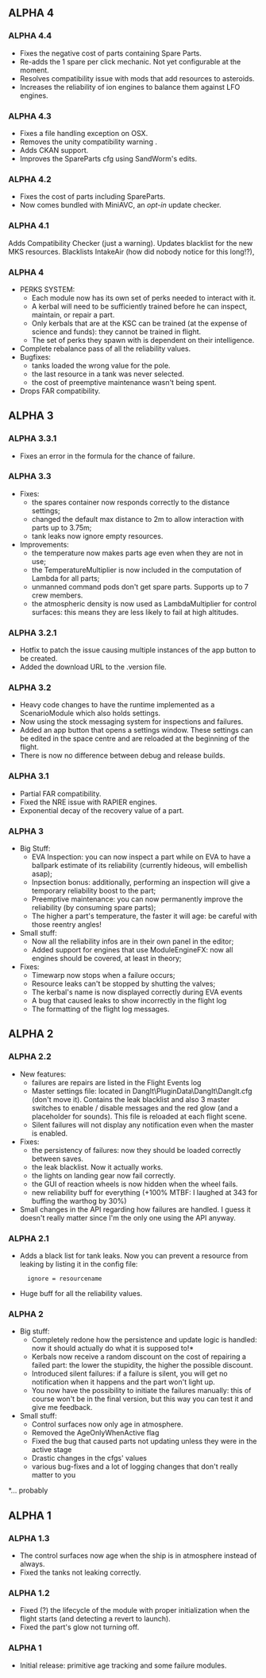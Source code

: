 ## ALPHA 4

### ALPHA 4.4

- Fixes the negative cost of parts containing Spare Parts.
- Re-adds the 1 spare per click mechanic. Not yet configurable at the moment.
- Resolves compatibility issue with mods that add resources to asteroids.
- Increases the reliability of ion engines to balance them against LFO engines.

### ALPHA 4.3 

- Fixes a file handling exception on OSX.
- Removes the unity compatibility warning .
- Adds CKAN support.
- Improves the SpareParts cfg using SandWorm's edits.

### ALPHA 4.2

- Fixes the cost of parts including SpareParts.
- Now comes bundled with MiniAVC, an *opt-in* update checker.

### ALPHA 4.1

Adds Compatibility Checker (just a warning).
Updates blacklist for the new MKS resources.
Blacklists IntakeAir (how did nobody notice for this long!?),

### ALPHA 4

- PERKS SYSTEM:
	* Each module now has its own set of perks needed to interact with it.
	* A kerbal will need to be sufficiently trained before he can inspect, maintain, or repair a part.
	* Only kerbals that are at the KSC can be trained (at the expense of science and funds): they cannot be trained in flight.
	* The set of perks they spawn with is dependent on their intelligence.
- Complete rebalance pass of all the reliability values.
- Bugfixes:
	* tanks loaded the wrong value for the pole.
	* the last resource in a tank was never selected.
	* the cost of preemptive maintenance wasn't being spent.
- Drops FAR compatibility.

## ALPHA 3

### ALPHA 3.3.1

- Fixes an error in the formula for the chance of failure.

### ALPHA 3.3

- Fixes:
	* the spares container now responds correctly to the distance settings;
 	* changed the default max distance to 2m to allow interaction with parts up to 3.75m;
 	* tank leaks now ignore empty resources.
- Improvements:
	* the temperature now makes parts age even when they are not in use;
 	* the TemperatureMultiplier is now included in the computation of Lambda for all parts;
 	* unmanned command pods don't get spare parts. Supports up to 7 crew members.
 	* the atmospheric density is now used as LambdaMultiplier for control surfaces: this means they are less likely to fail at high altitudes.

### ALPHA 3.2.1

- Hotfix to patch the issue causing multiple instances of the app button to be created.
- Added the download URL to the .version file.

### ALPHA 3.2

- Heavy code changes to have the runtime implemented as a ScenarioModule which also holds settings.
- Now using the stock messaging system for inspections and failures.
- Added an app button that opens a settings window. These settings can be edited in the space centre and are reloaded at the beginning of the flight.
- There is now no difference between debug and release builds.

### ALPHA 3.1

- Partial FAR compatibility.
- Fixed the NRE issue with RAPIER engines.
- Exponential decay of the recovery value of a part.

### ALPHA 3

- Big Stuff:
 	* EVA Inspection: you can now inspect a part while on EVA to have a ballpark estimate of its reliability (currently hideous, will embellish asap);
 	* Inpsection bonus: additionally, performing an inspection will give a temporary reliability boost to the part;
 	* Preemptive maintenance: you can now permanently improve the reliability (by consuming spare parts);
 	* The higher a part's temperature, the faster it will age: be careful with those reentry angles!
- Small stuff:
 	* Now all the reliability infos are in their own panel in the editor;
 	* Added support for engines that use ModuleEngineFX: now all engines should be covered, at least in theory;
- Fixes:
 	* Timewarp now stops when a failure occurs;
 	* Resource leaks can't be stopped by shutting the valves;
 	* The kerbal's name is now displayed correctly during EVA events
 	* A bug that caused leaks to show incorrectly in the flight log
 	* The formatting of the flight log messages.

## ALPHA 2

### ALPHA 2.2

- New features:
	* failures are repairs are listed in the Flight Events log
	* Master settings file: located in DangIt\PluginData\DangIt\DangIt.cfg (don't move it). Contains the leak blacklist and also 3 master switches to enable / disable messages and the red glow (and a placeholder for sounds). This file is reloaded at each flight scene.
	* Silent failures will not display any notification even when the master is enabled. 
- Fixes:
	* the persistency of failures: now they should be loaded correctly between saves.
	* the leak blacklist. Now it actually works.
	* the lights on landing gear now fail correctly.
	* the GUI of reaction wheels is now hidden when the wheel fails.
	* new reliability buff for everything (+100% MTBF: I laughed at 343 for buffing the warthog by 30%)
- Small changes in the API regarding how failures are handled. I guess it doesn't really matter since I'm the only one using the API anyway.

### ALPHA 2.1

- Adds a black list for tank leaks. Now you can prevent a resource from leaking by listing it in the config file:

    	ignore = resourcename
    
- Huge buff for all the reliability values.

### ALPHA 2

- Big stuff:
    * Completely redone how the persistence and update logic is handled: now it should actually do what it is supposed to!*
    * Kerbals now receive a random discount on the cost of repairing a failed part: the lower the stupidity, the higher the possible discount.
    * Introduced silent failures: if a failure is silent, you will get no notification when it happens and the part won't light up.
    * You now have the possibility to initiate the failures manually: this of course won't be in the final version, but this way you can test it and give me feedback.
- Small stuff:
    * Control surfaces now only age in atmosphere.
    * Removed the AgeOnlyWhenActive flag
    * Fixed the bug that caused parts not updating unless they were in the active stage
    * Drastic changes in the cfgs' values
    * various bug-fixes and a lot of logging changes that don't really matter to you

*... probably

## ALPHA 1

### ALPHA 1.3

- The control surfaces now age when the ship is in atmosphere instead of always.
- Fixed the tanks not leaking correctly.

### ALPHA 1.2

- Fixed (?) the lifecycle of the module with proper initialization when the flight starts (and detecting a revert to launch).
- Fixed the part's glow not turning off.

### ALPHA 1

- Initial release: primitive age tracking and some failure modules.